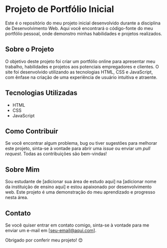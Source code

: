 # Projeto de Portfólio Inicial

Este é o repositório do meu projeto inicial desenvolvido durante a disciplina de Desenvolvimento Web. Aqui você encontrará o código-fonte do meu portfólio pessoal, onde demonstro minhas habilidades e projetos realizados.

## Sobre o Projeto

O objetivo deste projeto foi criar um portfólio online para apresentar meu trabalho, habilidades e projetos aos potenciais empregadores e clientes. O site foi desenvolvido utilizando as tecnologias HTML, CSS e JavaScript, com ênfase na criação de uma experiência de usuário intuitiva e atraente.

## Tecnologias Utilizadas

- HTML
- CSS
- JavaScript

## Como Contribuir

Se você encontrar algum problema, bug ou tiver sugestões para melhorar este projeto, sinta-se à vontade para abrir uma *issue* ou enviar um *pull request*. Todas as contribuições são bem-vindas!

## Sobre Mim

Sou estudante de [adicionar sua área de estudo aqui] na [adicionar nome da instituição de ensino aqui] e estou apaixonado por desenvolvimento web. Este projeto é uma demonstração do meu aprendizado e progresso nesta área.

## Contato

Se você quiser entrar em contato comigo, sinta-se à vontade para me enviar um e-mail em [seu-email@aqui.com].

Obrigado por conferir meu projeto! 😊
